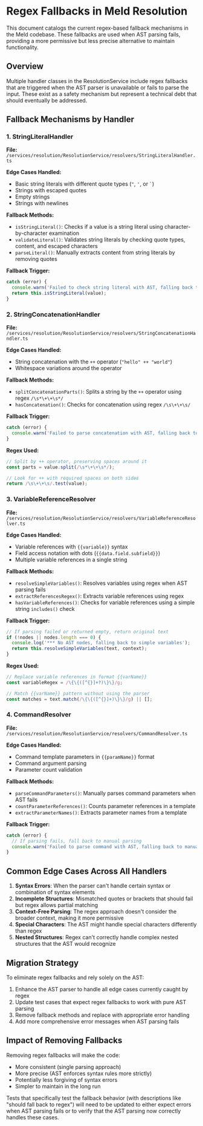# Regex Fallbacks in Meld Resolution

This document catalogs the current regex-based fallback mechanisms in the Meld codebase. These fallbacks are used when AST parsing fails, providing a more permissive but less precise alternative to maintain functionality.

## Overview

Multiple handler classes in the ResolutionService include regex fallbacks that are triggered when the AST parser is unavailable or fails to parse the input. These exist as a safety mechanism but represent a technical debt that should eventually be addressed.

## Fallback Mechanisms by Handler

### 1. StringLiteralHandler

**File:** `/services/resolution/ResolutionService/resolvers/StringLiteralHandler.ts`

**Edge Cases Handled:**
- Basic string literals with different quote types (`"`, `'`, or `` ` ``)
- Strings with escaped quotes
- Empty strings
- Strings with newlines

**Fallback Methods:**
- `isStringLiteral()`: Checks if a value is a string literal using character-by-character examination
- `validateLiteral()`: Validates string literals by checking quote types, content, and escaped characters
- `parseLiteral()`: Manually extracts content from string literals by removing quotes

**Fallback Trigger:**
```typescript
catch (error) {
  console.warn('Failed to check string literal with AST, falling back to manual check:', error);
  return this.isStringLiteral(value);
}
```

### 2. StringConcatenationHandler

**File:** `/services/resolution/ResolutionService/resolvers/StringConcatenationHandler.ts`

**Edge Cases Handled:**
- String concatenation with the `++` operator (`"hello" ++ "world"`)
- Whitespace variations around the operator

**Fallback Methods:**
- `splitConcatenationParts()`: Splits a string by the `++` operator using regex `/\s*\+\+\s*/`
- `hasConcatenation()`: Checks for concatenation using regex `/\s\+\+\s/`

**Fallback Trigger:**
```typescript
catch (error) {
  console.warn('Failed to parse concatenation with AST, falling back to manual parsing:', error);
}
```

**Regex Used:**
```typescript
// Split by ++ operator, preserving spaces around it
const parts = value.split(/\s*\+\+\s*/);

// Look for ++ with required spaces on both sides
return /\s\+\+\s/.test(value);
```

### 3. VariableReferenceResolver

**File:** `/services/resolution/ResolutionService/resolvers/VariableReferenceResolver.ts`

**Edge Cases Handled:**
- Variable references with `{{variable}}` syntax
- Field access notation with dots (`{{data.field.subfield}}`)
- Multiple variable references in a single string

**Fallback Methods:**
- `resolveSimpleVariables()`: Resolves variables using regex when AST parsing fails
- `extractReferencesRegex()`: Extracts variable references using regex
- `hasVariableReferences()`: Checks for variable references using a simple string `includes()` check

**Fallback Trigger:**
```typescript
// If parsing failed or returned empty, return original text
if (!nodes || nodes.length === 0) {
  console.log('*** No AST nodes, falling back to simple variables');
  return this.resolveSimpleVariables(text, context);
}
```

**Regex Used:**
```typescript
// Replace variable references in format {{varName}}
const variableRegex = /\{\{([^{}]+?)\}\}/g;

// Match {{varName}} pattern without using the parser
const matches = text.match(/\{\{([^{}]+)\}\}/g) || [];
```

### 4. CommandResolver

**File:** `/services/resolution/ResolutionService/resolvers/CommandResolver.ts`

**Edge Cases Handled:**
- Command template parameters in `{{paramName}}` format
- Command argument parsing
- Parameter count validation

**Fallback Methods:**
- `parseCommandParameters()`: Manually parses command parameters when AST fails
- `countParameterReferences()`: Counts parameter references in a template
- `extractParameterNames()`: Extracts parameter names from a template

**Fallback Trigger:**
```typescript
catch (error) {
  // If parsing fails, fall back to manual parsing
  console.warn('Failed to parse command with AST, falling back to manual parsing:', error);
}
```

## Common Edge Cases Across All Handlers

1. **Syntax Errors**: When the parser can't handle certain syntax or combination of syntax elements
2. **Incomplete Structures**: Mismatched quotes or brackets that should fail but regex allows partial matching
3. **Context-Free Parsing**: The regex approach doesn't consider the broader context, making it more permissive
4. **Special Characters**: The AST might handle special characters differently than regex
5. **Nested Structures**: Regex can't correctly handle complex nested structures that the AST would recognize

## Migration Strategy

To eliminate regex fallbacks and rely solely on the AST:

1. Enhance the AST parser to handle all edge cases currently caught by regex
2. Update test cases that expect regex fallbacks to work with pure AST parsing
3. Remove fallback methods and replace with appropriate error handling
4. Add more comprehensive error messages when AST parsing fails

## Impact of Removing Fallbacks

Removing regex fallbacks will make the code:
- More consistent (single parsing approach)
- More precise (AST enforces syntax rules more strictly)
- Potentially less forgiving of syntax errors
- Simpler to maintain in the long run

Tests that specifically test the fallback behavior (with descriptions like "should fall back to regex") will need to be updated to either expect errors when AST parsing fails or to verify that the AST parsing now correctly handles these cases.